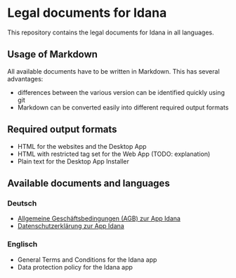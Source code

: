 # Legal documents for Idana
This repository contains the legal documents for Idana in all languages.

## Usage of Markdown
All available documents have to be written in Markdown. This has several advantages:
* differences between the various version can be identified quickly using git
* Markdown can be converted easily into different required output formats

## Required output formats
* HTML for the websites and the Desktop App
* HTML with restricted tag set for the Web App (TODO: explanation)
* Plain text for the Desktop App Installer

## Available documents and languages

### Deutsch
* [Allgemeine Geschäftsbedingungen (AGB) zur App Idana](de/app/AGB.md)
* [Datenschutzerklärung zur App Idana](de/app/Datenschutz.md)

### Englisch
* General Terms and Conditions for the Idana app
* Data protection policy for the Idana app